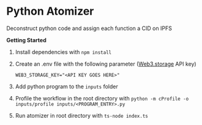 # Python Atomizer

Deconstruct python code and assign each function a CID on IPFS

**Getting Started**

1. Install dependencies with `npm install`
2. Create an .env file with the following parameter ([Web3.storage](https://web3.storage/) API key)

   ```plaintext
   WEB3_STORAGE_KEY="<API KEY GOES HERE>"
   ```
3. Add python program to the `inputs` folder
4. Profile the workflow in the root directory with `python -m cProfile -o inputs/profile inputs/<PROGRAM_ENTRY>.py`
5. Run atomizer in root directory with `ts-node index.ts`
